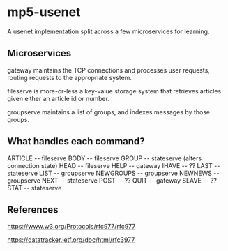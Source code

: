 # mp5-usenet

A usenet implementation split across a few microservices for learning.

## Microservices

gateway maintains the TCP connections and processes user requests, routing requests to the appropriate system.

fileserve is more-or-less a key-value storage system that retrieves articles given either an article id or number.

groupserve maintains a list of groups, and indexes messages by those groups.

## What handles each command?

ARTICLE -- fileserve
BODY -- fileserve
GROUP -- stateserve (alters connection state)
HEAD -- fileserve
HELP -- gateway
IHAVE -- ??
LAST -- stateserve
LIST -- groupserve
NEWGROUPS -- groupserve
NEWNEWS -- groupserve
NEXT -- stateserve
POST -- ??
QUIT -- gateway
SLAVE -- ??
STAT -- stateserve


## References

https://www.w3.org/Protocols/rfc977/rfc977

https://datatracker.ietf.org/doc/html/rfc3977

